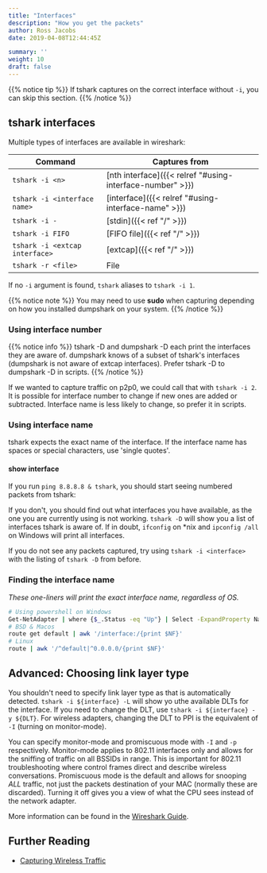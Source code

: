 ```yaml
---
title: "Interfaces"
description: "How you get the packets"
author: Ross Jacobs
date: 2019-04-08T12:44:45Z

summary: ''
weight: 10
draft: false
---
```


{{% notice tip %}}
If tshark captures on the correct interface without `-i`, you can skip this section.
{{% /notice %}}

## tshark interfaces

Multiple types of interfaces are available in wireshark:

| Command                        | Captures from                                             |
| ------------------------------ | --------------------------------                          |
| `tshark -i <n>`                | [nth interface]({{< relref "#using-interface-number" >}}) |
| `tshark -i <interface name>`   | [interface]({{< relref "#using-interface-name" >}})       |
| `tshark -i -`                  | [stdin]({{< ref "/" >}})                                  |
| `tshark -i FIFO`               | [FIFO file]({{< ref "/" >}})                              |
| `tshark -i <extcap interface>` | [extcap]({{< ref "/" >}})                                 |
| `tshark -r <file>`             | File                                                      |

If no `-i` argument is found, `tshark` aliases to `tshark -i 1`.

{{% notice note %}}
<b><i class="fab fa-linux fa-lg"></i></b> <i class="fab fa-freebsd fa-lg"></i> <i class="fab fa-apple fa-lg"></i>
You may need to use **sudo** when capturing depending on how you installed
dumpshark on your system.
{{% /notice %}}

### Using interface number

{{% notice info %}}
tshark -D and dumpshark -D each print the interfaces they are aware of.
dumpshark knows of a subset of tshark's interfaces (dumpshark is not aware 
of extcap interfaces). Prefer tshark -D to dumpshark -D in scripts.
{{% /notice %}}

If we wanted to capture traffic on p2p0, we could call that with `tshark -i 2`.
It is possible for interface number to change if new ones are added or
subtracted. Interface name is less likely to change, so prefer it in scripts.

### Using interface name

tshark expects the exact name of the interface. If the interface name
has spaces or special characters, use 'single quotes'.

#### show interface

If you run `ping 8.8.8.8 & tshark`, you should start seeing numbered packets from tshark:

<script id="asciicast-244206" src="https://asciinema.org/a/244206.js" async></script>

If you don't, you should find out what interfaces you have
available, as the one you are currently using is not working. `tshark -D`
will show you a list of interfaces tshark is aware of. If in doubt, `ifconfig` on
\*nix and `ipconfig /all` on Windows will print all interfaces.

If you do not see any packets captured, try using `tshark -i <interface>` with the listing of `tshark -D` from before.

### Finding the interface name

_These one-liners will print the exact interface name, regardless of OS._

```sh
# Using powershell on Windows
Get-NetAdapter | where {$_.Status -eq "Up"} | Select -ExpandProperty Name
# BSD & Macos
route get default | awk '/interface:/{print $NF}'
# Linux
route | awk '/^default|^0.0.0.0/{print $NF}'
```

## Advanced: Choosing link layer type

You shouldn't need to specify link layer type as that is automatically
detected. `tshark -i ${interface} -L` will show yo uthe available DLTs for
the interface. If you need to change the DLT, use
`tshark -i ${interface} -y ${DLT}`. For wireless adapters, changing the DLT
to PPI is the equivalent of `-I` (turning on monitor-mode).

You can specify monitor-mode and promiscuous mode with `-I` and `-p`
respectively. Monitor-mode applies to 802.11 interfaces only and allows for
the sniffing of traffic on all BSSIDs in range. This is important for 802.11
troubleshooting where control frames direct and describe wireless
conversations. Promiscuous mode is the default and allows for snooping _ALL_
traffic, not just the packets destination of your MAC (normally these are
discarded). Turning it off gives you a view of what the CPU sees instead of
the network adapter.

More information can be found in the [Wireshark
Guide](https://www.wireshark.org/docs/wsug_html_chunked/ChCapLinkLayerHeader.html).

## Further Reading

* [Capturing Wireless Traffic](https://wiki.wireshark.org/CaptureSetup/WLAN)
